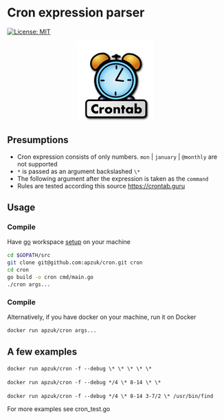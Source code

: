 # Cron expression parser
[![License: MIT](https://img.shields.io/badge/License-MIT-yellow.svg)](https://opensource.org/licenses/MIT)

<p align="center">
  <img src="assets/583e8cae50ccd12d000083e1.png">
</p>

## Presumptions

* Cron expression consists of only numbers. `mon` | `january` | `@monthly` are not supported
* `*` is passed as an argument backslashed `\*`
* The following argument after the expression is taken as the `command`
* Rules are tested according this source https://crontab.guru

## Usage

### Compile

Have [go](https://golang.org/doc/install) workspace [setup](https://www.ardanlabs.com/blog/2016/05/installing-go-and-your-workspace.html) on your machine

```bash
cd $GOPATH/src
git clone git@github.com:apzuk/cron.git cron
cd cron
go build -o cron cmd/main.go
./cron args...
```

### Compile

Alternatively, if you have docker on your machine, run it on Docker

```bash
docker run apzuk/cron args...
```

## A few examples

```
docker run apzuk/cron -f --debug \* \* \* \* \*  

docker run apzuk/cron -f --debug */4 \* 8-14 \* \*

docker run apzuk/cron -f --debug */4 \* 8-14 3-7/2 \* /usr/bin/find
```

For more examples see cron_test.go